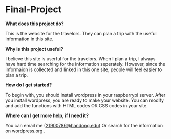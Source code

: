 # Final-Project

**What does this project do?**

This is the website for the travelors.
They can plan a trip with the useful information in this site.

**Why is this project useful?**

I believe this site is userful for the travelors.
When I plan a trip, I always have hard time searching for the information seperately. 
However, since the informaion is collected and linked in this one site, people will feel easier to plan a trip.

**How do I get started?** 

To begin with, you should install wordpress in your raspberrypi server. 
After you install wordpress, you are ready to make your website. 
You can modify and add the functions with HTML codes OR CSS codes in your site. 

**Where can I get more help, if I need it?**

You can email me (21900786@handong.edu)
Or search for the information on wordpress.org .
